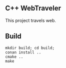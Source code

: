 ## C++ WebTraveler 

This project travels web.

## Build
```
mkdir build; cd build;
conan install ..
cmake ..
make
```

